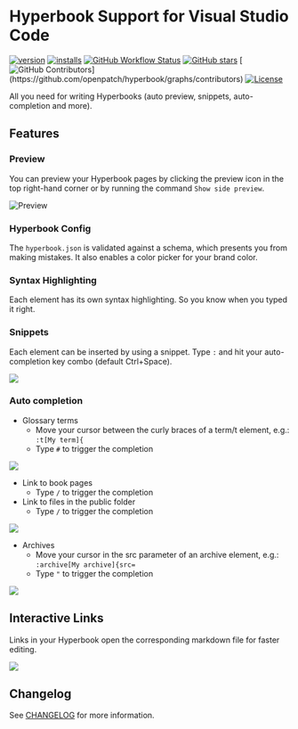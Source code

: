 # Hyperbook Support for Visual Studio Code

[![version](https://img.shields.io/vscode-marketplace/v/openpatch.hyperbook-studio.svg?label=version)](https://marketplace.visualstudio.com/items?itemName=openpatch.hyperbook-studio)
[![installs](https://img.shields.io/vscode-marketplace/d/openpatch.hyperbook-studio.svg?label=installs)](https://marketplace.visualstudio.com/items?itemName=openpatch.hyperbook-studio)
[![GitHub Workflow Status](https://img.shields.io/github/workflow/status/openpatch/hyperbook/Create%20Pull%20Request%20or%20Release)](https://github.com/openpatch/hyperbook/actions)
[![GitHub stars](https://img.shields.io/github/stars/openpatch/hyperbook.svg?label=github%20stars)](https://github.com/openpatch/hyperbook)
[![GitHub Contributors](https://img.shields.io/github/contributors/openpatch/hyperbook.svg?)](https://github.com/openpatch/hyperbook/graphs/contributors)
[![License](https://img.shields.io/github/license/openpatch/hyperbook)](https://github.com/openpatch/hyperbook)

All you need for writing Hyperbooks (auto preview, snippets, auto-completion and more).

## Features

### Preview

You can preview your Hyperbook pages by clicking the preview icon in the top right-hand corner or by running the command `Show side preview`.

![Preview](https://github.com/openpatch/hyperbook/raw/main/packages/vscode-extension/screenshots/preview.png)

### Hyperbook Config

The `hyperbook.json` is validated against a schema, which presents you
from making mistakes. It also enables a color picker for your brand
color.

### Syntax Highlighting

Each element has its own syntax highlighting. So you know when you typed it right.

### Snippets

Each element can be inserted by using a snippet. Type `:` and hit your auto-completion key combo (default Ctrl+Space).

![](https://github.com/openpatch/hyperbook/raw/main/packages/vscode-extension/screenshots/snippets.gif)

### Auto completion

- Glossary terms
  - Move your cursor between the curly braces of a term/t element, e.g.: `:t[My term]{`
  - Type `#` to trigger the completion

![](https://github.com/openpatch/hyperbook/raw/main/packages/vscode-extension/screenshots/auto-complete-glossary.gif)

- Link to book pages
  - Type `/` to trigger the completion
- Link to files in the public folder
  - Type `/` to trigger the completion

![](https://github.com/openpatch/hyperbook/raw/main/packages/vscode-extension/screenshots/auto-complete-book.gif)

- Archives
  - Move your cursor in the src parameter of an archive element, e.g.: `:archive[My archive]{src=`
  - Type `"` to trigger the completion

![](https://github.com/openpatch/hyperbook/raw/main/packages/vscode-extension/screenshots/auto-complete-archive.gif)

## Interactive Links

Links in your Hyperbook open the corresponding markdown file for faster editing.

![](https://github.com/openpatch/hyperbook/raw/main/packages/vscode-extension/screenshots/links.gif)

## Changelog

See [CHANGELOG](CHANGELOG.md) for more information.
